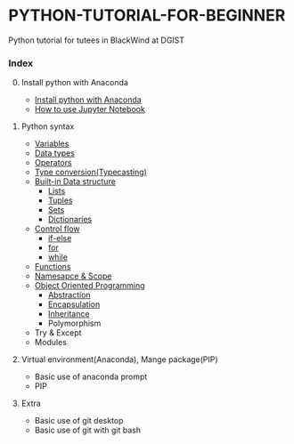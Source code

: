 # PYTHON-TUTORIAL-FOR-BEGINNER
Python tutorial for tutees in BlackWind at DGIST

### Index

0. Install python with Anaconda
   - [Install python with Anaconda](./0-Install-python-with-anaconda/Install-python-with-Anaconda.md)
   - [How to use Jupyter Notebook](./0-Install-python-with-anaconda/How-to-use-Jupyter-Notebook.md)

1. Python syntax

   - [Variables](./1-Python-syntax/Variables.md) 
   - [Data types](./1-Python-syntax/Data-types.md)
   - [Operators](./1-Python-syntax/Operators.md)
   - [Type conversion(Typecasting)](./1-Python-syntax/Type-conversion(Typecasting).md)
   - [Built-in Data structure](./1-Python-syntax/Built-in-Data-structure.md)
     - [Lists](./1-Python-syntax/Lists.md)
     - [Tuples](./1-Python-syntax/Tuples.md)
     - [Sets](./1-Python-syntax/Sets.md)
     - [Dictionaries](./1-Python-syntax/Dictionaries.md)
   - [Control flow](./1-Python-syntax/Control-flow.md)
     - [if-else](./1-Python-syntax/if-else.md)
     - [for](./1-Python-syntax/for.md)
     - [while](./1-Python-syntax/while.md)
   - [Functions](./1-Python-syntax/Functions.md)
   - [Namesapce & Scope](./1-Python-syntax/Namespace-&-Scope.md)
   - [Object Oriented Programming](./1-Python-syntax/Object-Oriented-Programming.md)
     - [Abstraction](./1-Python-syntax/Abstraction.md)
     - [Encapsulation](./1-Python-syntax/Encapsulation.md)
     - [Inheritance](./1-Python-syntax/Inheritance.md)
     - Polymorphism
   - Try & Except
   - Modules



2. Virtual environment(Anaconda), Mange package(PIP)
   * Basic use of anaconda prompt
   * PIP 



3. Extra
   - Basic use of git desktop
   - Basic use of git with git bash



